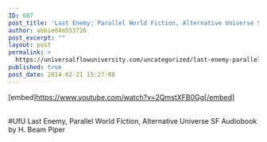```yaml
---
ID: 687
post_title: 'Last Enemy; Parallel World Fiction, Alternative Universe SF , Science Fiction, by Piper #UfU'
author: abbie04m553726
post_excerpt: ""
layout: post
permalink: >
  https://universalflowuniversity.com/uncategorized/last-enemy-parallel-world-fiction-alternative-universe-sf-science-fiction-by-piper-ufu/
published: true
post_date: 2014-02-21 15:27:08
---
```

[embed]https://www.youtube.com/watch?v=2QmstXFB0Gg[/embed]</br></br>
<p>#UfU Last Enemy, Parallel World Fiction, Alternative Universe SF Audiobook by H. Beam Piper </p>